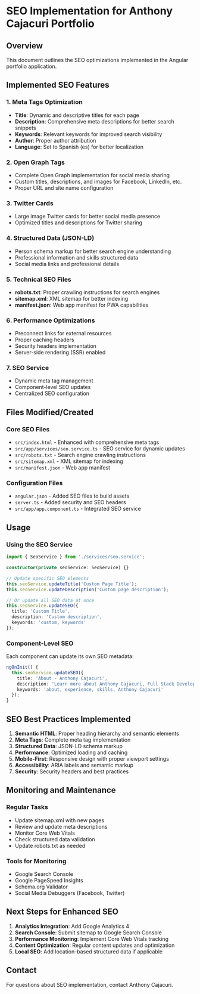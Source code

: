 # SEO Implementation for Anthony Cajacuri Portfolio

## Overview

This document outlines the SEO optimizations implemented in the Angular portfolio application.

## Implemented SEO Features

### 1. Meta Tags Optimization

- **Title**: Dynamic and descriptive titles for each page
- **Description**: Comprehensive meta descriptions for better search snippets
- **Keywords**: Relevant keywords for improved search visibility
- **Author**: Proper author attribution
- **Language**: Set to Spanish (es) for better localization

### 2. Open Graph Tags

- Complete Open Graph implementation for social media sharing
- Custom titles, descriptions, and images for Facebook, LinkedIn, etc.
- Proper URL and site name configuration

### 3. Twitter Cards

- Large image Twitter cards for better social media presence
- Optimized titles and descriptions for Twitter sharing

### 4. Structured Data (JSON-LD)

- Person schema markup for better search engine understanding
- Professional information and skills structured data
- Social media links and professional details

### 5. Technical SEO Files

- **robots.txt**: Proper crawling instructions for search engines
- **sitemap.xml**: XML sitemap for better indexing
- **manifest.json**: Web app manifest for PWA capabilities

### 6. Performance Optimizations

- Preconnect links for external resources
- Proper caching headers
- Security headers implementation
- Server-side rendering (SSR) enabled

### 7. SEO Service

- Dynamic meta tag management
- Component-level SEO updates
- Centralized SEO configuration

## Files Modified/Created

### Core SEO Files

- `src/index.html` - Enhanced with comprehensive meta tags
- `src/app/services/seo.service.ts` - SEO service for dynamic updates
- `src/robots.txt` - Search engine crawling instructions
- `src/sitemap.xml` - XML sitemap for indexing
- `src/manifest.json` - Web app manifest

### Configuration Files

- `angular.json` - Added SEO files to build assets
- `server.ts` - Added security and SEO headers
- `src/app/app.component.ts` - Integrated SEO service

## Usage

### Using the SEO Service

```typescript
import { SeoService } from './services/seo.service';

constructor(private seoService: SeoService) {}

// Update specific SEO elements
this.seoService.updateTitle('Custom Page Title');
this.seoService.updateDescription('Custom page description');

// Or update all SEO data at once
this.seoService.updateSEO({
  title: 'Custom Title',
  description: 'Custom description',
  keywords: 'custom, keywords'
});
```

### Component-Level SEO

Each component can update its own SEO metadata:

```typescript
ngOnInit() {
  this.seoService.updateSEO({
    title: 'About - Anthony Cajacuri',
    description: 'Learn more about Anthony Cajacuri, Full Stack Developer',
    keywords: 'about, experience, skills, Anthony Cajacuri'
  });
}
```

## SEO Best Practices Implemented

1. **Semantic HTML**: Proper heading hierarchy and semantic elements
2. **Meta Tags**: Complete meta tag implementation
3. **Structured Data**: JSON-LD schema markup
4. **Performance**: Optimized loading and caching
5. **Mobile-First**: Responsive design with proper viewport settings
6. **Accessibility**: ARIA labels and semantic markup
7. **Security**: Security headers and best practices

## Monitoring and Maintenance

### Regular Tasks

- Update sitemap.xml with new pages
- Review and update meta descriptions
- Monitor Core Web Vitals
- Check structured data validation
- Update robots.txt as needed

### Tools for Monitoring

- Google Search Console
- Google PageSpeed Insights
- Schema.org Validator
- Social Media Debuggers (Facebook, Twitter)

## Next Steps for Enhanced SEO

1. **Analytics Integration**: Add Google Analytics 4
2. **Search Console**: Submit sitemap to Google Search Console
3. **Performance Monitoring**: Implement Core Web Vitals tracking
4. **Content Optimization**: Regular content updates and optimization
5. **Local SEO**: Add location-based structured data if applicable

## Contact

For questions about SEO implementation, contact Anthony Cajacuri.
